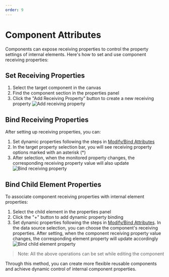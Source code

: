```yaml
---
order: 9
---
```

# Component Attributes

Components can expose receiving properties to control the property settings of internal elements. Here's how to set and use component receiving properties:

## Set Receiving Properties

1. Select the target component in the canvas
2. Find the component section in the properties panel
3. Click the "Add Receiving Property" button to create a new receiving property
![Add receiving property](/assets/usage/comp-wrap-attr.jpg)

## Bind Receiving Properties

After setting up receiving properties, you can:

1. Set dynamic properties following the steps in [Modify/Bind Attributes](./bind-attributes)
2. In the target property selection bar, you will see receiving property options marked with an asterisk (*)
3. After selection, when the monitored property changes, the corresponding receiving property value will also update
![Bind receiving property](/assets/usage/comp-target-attr.jpg)

## Bind Child Element Properties

To associate component receiving properties with internal element properties:

1. Select the child element in the properties panel
2. Click the "+" button to add dynamic property binding
3. Set dynamic properties following the steps in [Modify/Bind Attributes](./bind-attributes). In the data source selection, you can choose the component's receiving properties. After setting, when the component receiving property value changes, the corresponding element property will update accordingly
![Bind child element property](/assets/usage/children-attr.jpg)

> Note: All the above operations can be set while editing the component

Through this method, you can create more flexible reusable components and achieve dynamic control of internal component properties. 